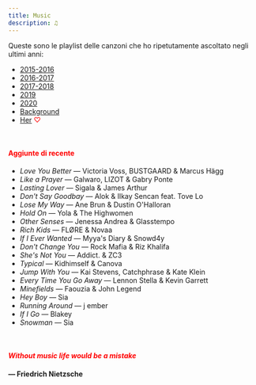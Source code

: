 ```yaml
---
title: Music
description: ♫
---
```

Queste sono le playlist delle canzoni che ho ripetutamente ascoltato negli ultimi anni:

* [2015-2016](https://music.apple.com/it/playlist/my-2015-2016/pl.b4bf1a93707c44f89aa794dc2888e844)
* [2016-2017](https://music.apple.com/it/playlist/my-2016-2017/pl.u-PDb40o6tJ9qVro)
* [2017-2018](https://music.apple.com/it/playlist/my-2017-2018/pl.u-b3b8RKgC0qaz1d)
* [2019](https://music.apple.com/it/playlist/my-2019/pl.u-b3b8Re4H0qaz1d)
* [2020](https://music.apple.com/it/playlist/my-2020/pl.u-LdbqE1vt5e4m0R?l)
* [Background](https://music.apple.com/it/playlist/background/pl.b05fb95eaae8419b8bc2201594355ee0?l=en)
* [Her](https://music.apple.com/it/playlist/her/pl.u-Ldbqqeqt5e4m0R) <span style="color:red">♡</span>

&nbsp;

#### <span style="color:red">Aggiunte di recente</span>
* _Love You Better_ — Victoria Voss, BUSTGAARD & Marcus Hägg
* _Like a Prayer_ — Galwaro, LIZOT & Gabry Ponte
* _Lasting Lover_ — Sigala & James Arthur
* _Don't Say Goodbay_ — Alok & Ilkay Sencan feat. Tove Lo 
* _Lose My Way_ — Ane Brun & Dustin O'Halloran
* _Hold On_ — Yola & The Highwomen
* _Other Senses_ — Jenessa Andrea & Glasstempo
* _Rich Kids_ — FLØRE & Novaa
* _If I Ever Wanted_ — Myya's Diary & Snowd4y
* _Don't Change You_ — Rock Mafia & Riz Khalifa
* _She's Not You_ — Addict. & ZC3
* _Typical_ — Kidhimself & Canova
* _Jump With You_ — Kai Stevens, Catchphrase & Kate Klein
* _Every Time You Go Away_ — Lennon Stella & Kevin Garrett
* _Minefields_ — Faouzia & John Legend
* _Hey Boy_ — Sia
* _Running Around_ — j ember
* _If I Go_ — Blakey
* _Snowman_ — Sia

&nbsp;

#### <span style="color:red">_Without music life would be a mistake_</span>

#### — Friedrich Nietzsche
